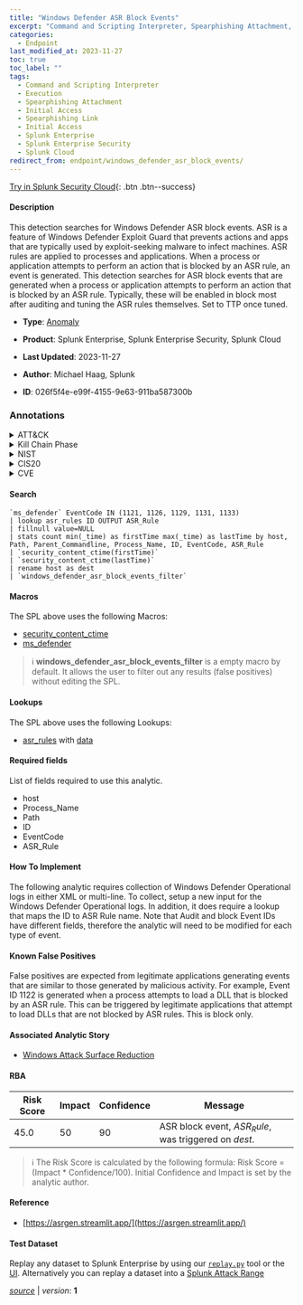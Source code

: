 ```yaml
---
title: "Windows Defender ASR Block Events"
excerpt: "Command and Scripting Interpreter, Spearphishing Attachment, Spearphishing Link"
categories:
  - Endpoint
last_modified_at: 2023-11-27
toc: true
toc_label: ""
tags:
  - Command and Scripting Interpreter
  - Execution
  - Spearphishing Attachment
  - Initial Access
  - Spearphishing Link
  - Initial Access
  - Splunk Enterprise
  - Splunk Enterprise Security
  - Splunk Cloud
redirect_from: endpoint/windows_defender_asr_block_events/
---
```




[Try in Splunk Security Cloud](https://www.splunk.com/en_us/cyber-security.html){: .btn .btn--success}

#### Description

This detection searches for Windows Defender ASR block events. ASR is a feature of Windows Defender Exploit Guard that prevents actions and apps that are typically used by exploit-seeking malware to infect machines. ASR rules are applied to processes and applications. When a process or application attempts to perform an action that is blocked by an ASR rule, an event is generated. This detection searches for ASR block events that are generated when a process or application attempts to perform an action that is blocked by an ASR rule. Typically, these will be enabled in block most after auditing and tuning the ASR rules themselves. Set to TTP once tuned.

- **Type**: [Anomaly](https://github.com/splunk/security_content/wiki/Detection-Analytic-Types)
- **Product**: Splunk Enterprise, Splunk Enterprise Security, Splunk Cloud

- **Last Updated**: 2023-11-27
- **Author**: Michael Haag, Splunk
- **ID**: 026f5f4e-e99f-4155-9e63-911ba587300b

### Annotations
<details>
  <summary>ATT&CK</summary>

<div markdown="1">

#### [ATT&CK](https://attack.mitre.org/)

| ID          | Technique   | Tactic         |
| ----------- | ----------- |--------------- |
| [T1059](https://attack.mitre.org/techniques/T1059/) | Command and Scripting Interpreter | Execution |

| [T1566.001](https://attack.mitre.org/techniques/T1566/001/) | Spearphishing Attachment | Initial Access |

| [T1566.002](https://attack.mitre.org/techniques/T1566/002/) | Spearphishing Link | Initial Access |

</div>
</details>


<details>
  <summary>Kill Chain Phase</summary>

<div markdown="1">

* Installation
* Delivery


</div>
</details>


<details>
  <summary>NIST</summary>

<div markdown="1">

* DE.AE



</div>
</details>

<details>
  <summary>CIS20</summary>

<div markdown="1">

* CIS 10



</div>
</details>

<details>
  <summary>CVE</summary>

<div markdown="1">


</div>
</details>


#### Search

```
`ms_defender` EventCode IN (1121, 1126, 1129, 1131, 1133) 
| lookup asr_rules ID OUTPUT ASR_Rule 
| fillnull value=NULL 
| stats count min(_time) as firstTime max(_time) as lastTime by host, Path, Parent_Commandline, Process_Name, ID, EventCode, ASR_Rule 
| `security_content_ctime(firstTime)` 
| `security_content_ctime(lastTime)`
| rename host as dest 
| `windows_defender_asr_block_events_filter`
```

#### Macros
The SPL above uses the following Macros:
* [security_content_ctime](https://github.com/splunk/security_content/blob/develop/macros/security_content_ctime.yml)
* [ms_defender](https://github.com/splunk/security_content/blob/develop/macros/ms_defender.yml)

> :information_source:
> **windows_defender_asr_block_events_filter** is a empty macro by default. It allows the user to filter out any results (false positives) without editing the SPL.

#### Lookups
The SPL above uses the following Lookups:

* [asr_rules](https://github.com/splunk/security_content/blob/develop/lookups/asr_rules.yml) with [data](https://github.com/splunk/security_content/tree/develop/lookups/asr_rules.csv)



#### Required fields
List of fields required to use this analytic.
* host
* Process_Name
* Path
* ID
* EventCode
* ASR_Rule



#### How To Implement
The following analytic requires collection of Windows Defender Operational logs in either XML or multi-line. To collect, setup a new input for the Windows Defender Operational logs. In addition, it does require a lookup that maps the ID to ASR Rule name. Note that Audit and block Event IDs have different fields, therefore the analytic will need to be modified for each type of event.
#### Known False Positives
False positives are expected from legitimate applications generating events that are similar to those generated by malicious activity. For example, Event ID 1122 is generated when a process attempts to load a DLL that is blocked by an ASR rule. This can be triggered by legitimate applications that attempt to load DLLs that are not blocked by ASR rules. This is block only.

#### Associated Analytic Story
* [Windows Attack Surface Reduction](/stories/windows_attack_surface_reduction)




#### RBA

| Risk Score  | Impact      | Confidence   | Message      |
| ----------- | ----------- |--------------|--------------|
| 45.0 | 50 | 90 | ASR block event, $ASR_Rule$, was triggered on $dest$. |


> :information_source:
> The Risk Score is calculated by the following formula: Risk Score = (Impact * Confidence/100). Initial Confidence and Impact is set by the analytic author.


#### Reference

* [https://asrgen.streamlit.app/](https://asrgen.streamlit.app/)



#### Test Dataset
Replay any dataset to Splunk Enterprise by using our [`replay.py`](https://github.com/splunk/attack_data#using-replaypy) tool or the [UI](https://github.com/splunk/attack_data#using-ui).
Alternatively you can replay a dataset into a [Splunk Attack Range](https://github.com/splunk/attack_range#replay-dumps-into-attack-range-splunk-server)




[*source*](https://github.com/splunk/security_content/tree/develop/detections/endpoint/windows_defender_asr_block_events.yml) \| *version*: **1**